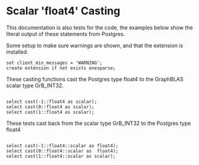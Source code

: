 # Scalar 'float4' Casting

This documentation is also tests for the code, the examples below
show the literal output of these statements from Postgres.

Some setup to make sure warnings are shown, and that the extension
is installed.
```
set client_min_messages = 'WARNING';
create extension if not exists onesparse;

```
These casting functions cast the Postgres type float4 to the
GraphBLAS scalar type GrB_INT32.
```

select cast(-1::float4 as scalar);
select cast(0::float4 as scalar);
select cast(1::float4 as scalar);

```
These tests cast back from the scalar type GrB_INT32 to the
Postgres type float4
```

select cast(-1::float4::scalar as float4);
select cast(0::float4::scalar as  float4);
select cast(1::float4::scalar as scalar);
```